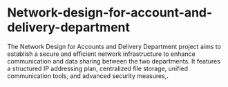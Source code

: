 # Network-design-for-account-and-delivery-department
The Network Design for Accounts and Delivery Department project aims to establish a secure and efficient network infrastructure to enhance communication and data sharing between the two departments. It features a structured IP addressing plan, centralized file storage, unified communication tools, and advanced security measures,.
